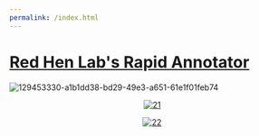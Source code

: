 ```yaml
---
permalink: /index.html
---
```


# [Red Hen Lab's Rapid Annotator](https://github.com/RedHenLab/RapidAnnotator-2.0/)
![129453330-a1b1dd38-bd29-49e3-a651-61e1f01feb74](https://user-images.githubusercontent.com/39674365/202776946-a7525d30-d612-4436-a1ab-5cf53231c055.png)

<div align="center">
  

  [![21](https://user-images.githubusercontent.com/39674365/202747133-71935bcf-4739-4b55-9d45-de0bcccd4c39.png)](./21) 
  

  [![22](https://user-images.githubusercontent.com/39674365/202747128-2cd4f4de-7e8f-4d0d-87ba-a017175c0333.png)](./22)

</div>


